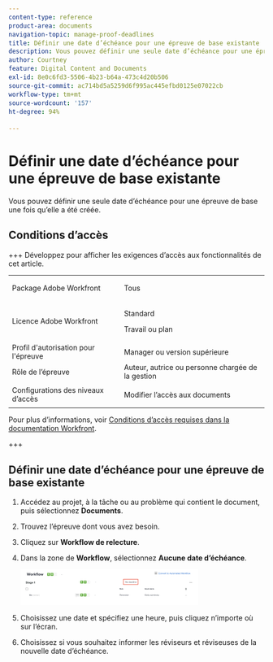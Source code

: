 ```yaml
---
content-type: reference
product-area: documents
navigation-topic: manage-proof-deadlines
title: Définir une date d’échéance pour une épreuve de base existante
description: Vous pouvez définir une seule date d’échéance pour une épreuve de base une fois qu’elle a été créée.
author: Courtney
feature: Digital Content and Documents
exl-id: 8e0c6fd3-5506-4b23-b64a-473c4d20b506
source-git-commit: ac714bd5a5259d6f995ac445efbd0125e07022cb
workflow-type: tm+mt
source-wordcount: '157'
ht-degree: 94%

---
```


# Définir une date d’échéance pour une épreuve de base existante

Vous pouvez définir une seule date d’échéance pour une épreuve de base une fois qu’elle a été créée.

## Conditions d’accès

+++ Développez pour afficher les exigences d’accès aux fonctionnalités de cet article.

<table style="table-layout:auto"> 
 <col> 
 <col> 
 <tbody> 
  <tr> 
   <td role="rowheader">Package Adobe Workfront</td> 
   <td> <p>Tous</p> </td> 
  </tr> 
  <tr> 
   <td role="rowheader">Licence Adobe Workfront</td> 
   <td> 
   <p>Standard</p>
   <p>Travail ou plan</p>
    </td> 
  </tr> 
  <tr> 
   <td role="rowheader">Profil d'autorisation pour l'épreuve </td> 
   <td>Manager ou version supérieure</td> 
  </tr> 
  <tr> 
   <td role="rowheader">Rôle de l’épreuve</td> 
   <td>Auteur, autrice ou personne chargée de la gestion</td> 
  </tr> 
  <tr> 
   <td role="rowheader">Configurations des niveaux d’accès</td> 
   <td> <p>Modifier l’accès aux documents</p></td> 
  </tr> 
 </tbody> 
</table>

Pour plus d’informations, voir [Conditions d’accès requises dans la documentation Workfront](/help/quicksilver/administration-and-setup/add-users/access-levels-and-object-permissions/access-level-requirements-in-documentation.md).

+++

## Définir une date d’échéance pour une épreuve de base existante

1. Accédez au projet, à la tâche ou au problème qui contient le document, puis sélectionnez **Documents**.
1. Trouvez l’épreuve dont vous avez besoin.
1. Cliquez sur **Workflow de relecture**.
1. Dans la zone de **Workflow**, sélectionnez **Aucune date d’échéance**.

   ![Aucune échéance](assets/no-deadline-basic-proof-350x70.png)

1. Choisissez une date et spécifiez une heure, puis cliquez n’importe où sur l’écran.
1. Choisissez si vous souhaitez informer les réviseurs et réviseuses de la nouvelle date d’échéance.
